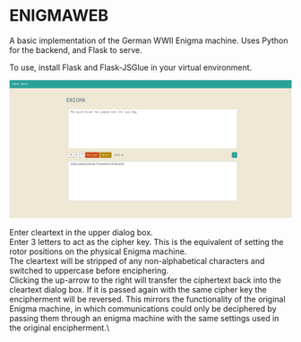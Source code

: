 # ENIGMAWEB

A basic implementation of the German WWII Enigma machine.
Uses Python for the backend, and Flask to serve.

To use, install Flask and Flask-JSGlue in your virtual environment.

![Enigma screenshot](./enigma_screenshot.png)

Enter cleartext in the upper dialog box.\
Enter 3 letters to act as the cipher key. This is the equivalent of setting the rotor positions on the physical Enigma machine.\
The cleartext will be stripped of any non-alphabetical characters and switched to uppercase before enciphering.\
Clicking the up-arrow to the right will transfer the ciphertext back into the cleartext dialog box. If it is passed again with the same cipher key the encipherment will be reversed. This mirrors the functionality of the original Enigma machine, in which communications could only be deciphered by passing them through an enigma machine with the same settings used in the original encipherment.\
